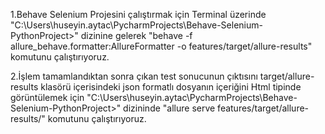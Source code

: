 1.Behave Selenium Projesini çalıştırmak için Terminal üzerinde "C:\Users\huseyin.aytac\PycharmProjects\Behave-Selenium-PythonProject>"
dizinine gelerek "behave -f allure_behave.formatter:AllureFormatter -o features/target/allure-results" komutunu çalıştırıyoruz.

2.İşlem tamamlandıktan sonra çıkan test sonucunun çıktısını target/allure-results klasörü içerisindeki json formatlı dosyanın içeriğini Html tipinde görüntülemek için 
"C:\Users\huseyin.aytac\PycharmProjects\Behave-Selenium-PythonProject>" dizininde "allure serve features/target/allure-results/" komutunu çalıştırıyoruz.